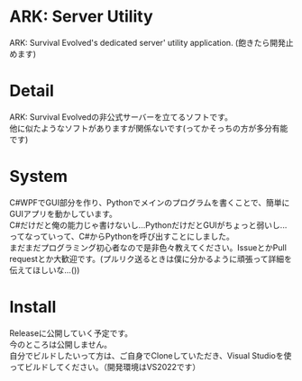 # ARK: Server Utility
ARK: Survival Evolved's dedicated server' utility application. (飽きたら開発止めます)

# Detail
ARK: Survival Evolvedの非公式サーバーを立てるソフトです。  
他に似たようなソフトがありますが関係ないです(ってかそっちの方が多分有能です)

# System
C#WPFでGUI部分を作り、Pythonでメインのプログラムを書くことで、簡単にGUIアプリを動かしています。  
C#だけだと俺の能力じゃ書けないし...PythonだけだとGUIがちょっと弱いし...ってなっていって、C#からPythonを呼び出すことにしました。  
まだまだプログラミング初心者なので是非色々教えてください。IssueとかPull requestとか大歓迎です。(プルリク送るときは僕に分かるように頑張って詳細を伝えてほしいな...())

# Install
Releaseに公開していく予定です。  
今のところは公開しません。  
自分でビルドしたいって方は、ご自身でCloneしていただき、Visual Studioを使ってビルドしてください。（開発環境はVS2022です）
